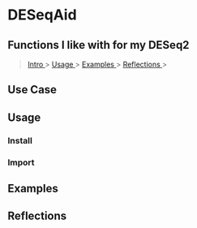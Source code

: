 # DESeqAid
## Functions I like with for my DESeq2

> [ Intro ](#intro) > [ Usage ](#usage) > [ Examples ](#examples) > [ Reflections ](#reflections) >

<a name="intro"></a>
## Use Case

<a name="usage"></a>
## Usage

### Install

### Import

<a name="examples"></a>
## Examples

<a name="reflections"></a>
## Reflections

